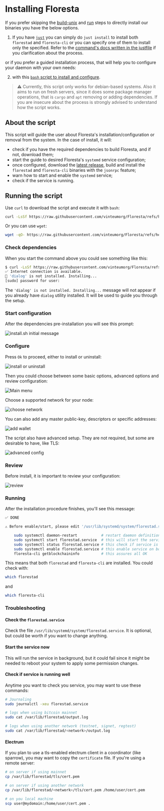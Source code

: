 # Installing Floresta

If you prefer skipping the [build-unix](./build-unix.md) and [run](./run.md) steps to directly install our binaries you have the below options.

1. If you have [`just`](https://just.systems/) you can simply do `just install` to install both `florestad` and `floresta-cli` or you can specify one of them to install only the specified. Refer to the [command's docs written in the justfile](../justfile) if you clarification about the process.

or if you prefer a guided installation process, that will help you to configure your daemon with your own needs:

2. with this  [`bash` script to install and configure](../contrib/install.sh).

> ⚠️ Currently, this script only works for debian-based systems. Also it aims to run on fresh servers, since it does some package manager operations, that is `cargo` and `apt` removing or adding dependencies. If you are insecure about the process is strongly advised to understand how the script works.

## About the script

This script will guide the user about Floresta's installation/configuration or removal from the system. In the case of install, it will:

* check if you have the required dependencies to build Floresta, and if not, download them;
* start the guide to desired Floresta's `systemd` service configuration;
* once configured, download the [latest release](https://github.com/vinteumorg/Floresta/releases/latest), build and install the `florestad` and `floresta-cli` binaries with the `jsonrpc` feature;
* warn how to start and enable the `systemd` service;
* check if the service is running.

## Running the script

Use `curl` to download the script and execute it with `bash`:

```bash
curl -LsSf https://raw.githubusercontent.com/vinteumorg/Floresta/refs/heads/master/contrib/install.sh | bash
```

Or you can use `wget`:

```bash
wget -qO- https://raw.githubusercontent.com/vinteumorg/Floresta/refs/heads/master/contrib/install.sh | bash
```

### Check dependencies

When you start the command above you could see something like this:

```bash
$ curl -LsSf https://raw.githubusercontent.com/vinteumorg/Floresta/refs/heads/master/contrib/install.sh | bash
✅ Internet connection is available.
🐧 'dialog' is not installed. Installing...
[sudo] password for user:
```

The `'dialog' is not installed. Installing...` message will not appear if you already have `dialog` utility installed. It will be used
to guide you through the setup.

### Start configuration

After the dependencies pre-installation you will see this prompt:

![install.sh initial message](/doc/assets/install-0.png)

### Configure

Press `Ok` to proceed, either to install or uninstall:

![install or uninstall](/doc/assets/install-1.png)

Then you could choose between some basic options, advanced options and review configuration:

![Main menu](/doc/assets/install-2.png)

Choose a supported network for your node:

![choose network](/doc/assets/install-3.png)

You can also add any master public-key, descriptors or specific addresses:

![add wallet](/doc/assets/install-4.png)

The script also have advanced setup. They are not required, but some are desirable to have, like TLS:

![advanced config](/doc/assets/install-5.png)

### Review

Before install, it is important to review your configuration:

![review](/doc/assets/install-6.png)

### Running

After the installation procedure finishes, you'll see this message:

```bash
✅ DONE

⚠️ Before enable/start, please edit '/usr/lib/systemd/system/florestad.service' to your needs. After that, run:

    sudo systemctl daemon-restart           # restart daemon definitions
    sudo systemctl start florestad.service  # this will start the service now
    sudo systemctl status florestad.service # this check if service is running well
    sudo systemctl enable florestad.service # this enable service on boot
    floresta-cli getblockchaininfo          # this assures all OK
```

This means that both `florestad` and `floresta-cli` are installed. You could check with:

```bash
which florestad
```

and

```bash
which floresta-cli
```

### Troubleshooting

#### Check the `florestad.service`

Check the file `/usr/lib/systemd/system/florestad.service`. It is optional, but could be worth if you want to change anything.

#### Start the service now

This will run the service in background, but it could fail since it might be needed to reboot your system to apply some permission changes.

#### Check if service is running well

Anytime you want to check you service, you may want to use these commands:

```bash
# Journaling
sudo journalctl -xeu florestad.service

# logs when using bitcoin mainnet
sudo cat /var/lib/florestad/output.log

# logs when using another network (testnet, signet, regtest)
sudo cat /var/lib/florestad/<network>/output.log
```

#### Electrum

If you plan to use a tls-enabled electrum client in a coordinator (like sparrow), you may want to copy the `certificate` file. If you're using a remote server:

```bash
# on server if using mainnet
cp /var/lib/florestad/tls/cert.pem

# on server if using another network
cp /var/lib/florestad/<network>/tls/cert.pem /home/user/cert.pem

# on you local machine
scp user@mydomain:/home/user/cert.pem .
```
